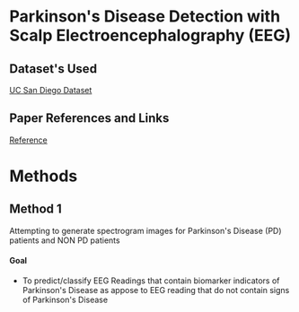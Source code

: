 # Parkinson's Disease Detection with Scalp Electroencephalography (EEG)

## Dataset's Used
[UC San Diego Dataset](https://openneuro.org/datasets/ds002778/versions/1.0.1)

## Paper References and Links
[Reference](https://www.eneuro.org/content/6/3/ENEURO.0151-19.2019)

# Methods
## Method 1
Attempting to generate spectrogram images for Parkinson's Disease (PD) patients and
NON PD patients

#### Goal
* To predict/classify EEG Readings that contain biomarker indicators of Parkinson's Disease
as appose to EEG reading that do not contain signs of Parkinson's Disease
